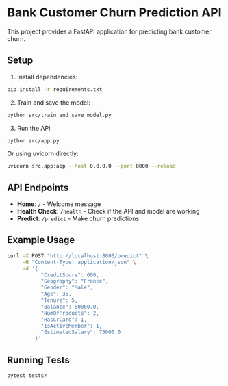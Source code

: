 # Bank Customer Churn Prediction API

This project provides a FastAPI application for predicting bank customer churn.

## Setup

1. Install dependencies:

```bash
pip install -r requirements.txt
```

2. Train and save the model:

```bash
python src/train_and_save_model.py
```

3. Run the API:

```bash
python src/app.py
```

Or using uvicorn directly:

```bash
uvicorn src.app:app --host 0.0.0.0 --port 8000 --reload
```

## API Endpoints

- **Home**: `/` - Welcome message
- **Health Check**: `/health` - Check if the API and model are working
- **Predict**: `/predict` - Make churn predictions

## Example Usage

```bash
curl -X POST "http://localhost:8000/predict" \
     -H "Content-Type: application/json" \
     -d '{
           "CreditScore": 600,
           "Geography": "France",
           "Gender": "Male",
           "Age": 35,
           "Tenure": 5,
           "Balance": 50000.0,
           "NumOfProducts": 2,
           "HasCrCard": 1,
           "IsActiveMember": 1,
           "EstimatedSalary": 75000.0
         }'
```

## Running Tests

```bash
pytest tests/
```